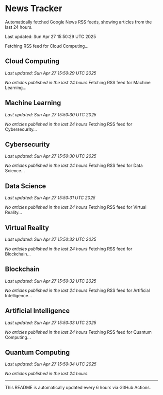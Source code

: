 # News Tracker

Automatically fetched Google News RSS feeds, showing articles from the last 24 hours.

Last updated: Sun Apr 27 15:50:29 UTC 2025

Fetching RSS feed for Cloud Computing...
## Cloud Computing

*Last updated: Sun Apr 27 15:50:29 UTC 2025*

*No articles published in the last 24 hours*
Fetching RSS feed for Machine Learning...
## Machine Learning

*Last updated: Sun Apr 27 15:50:30 UTC 2025*

*No articles published in the last 24 hours*
Fetching RSS feed for Cybersecurity...
## Cybersecurity

*Last updated: Sun Apr 27 15:50:30 UTC 2025*

*No articles published in the last 24 hours*
Fetching RSS feed for Data Science...
## Data Science

*Last updated: Sun Apr 27 15:50:31 UTC 2025*

*No articles published in the last 24 hours*
Fetching RSS feed for Virtual Reality...
## Virtual Reality

*Last updated: Sun Apr 27 15:50:32 UTC 2025*

*No articles published in the last 24 hours*
Fetching RSS feed for Blockchain...
## Blockchain

*Last updated: Sun Apr 27 15:50:32 UTC 2025*

*No articles published in the last 24 hours*
Fetching RSS feed for Artificial Intelligence...
## Artificial Intelligence

*Last updated: Sun Apr 27 15:50:33 UTC 2025*

*No articles published in the last 24 hours*
Fetching RSS feed for Quantum Computing...
## Quantum Computing

*Last updated: Sun Apr 27 15:50:34 UTC 2025*

*No articles published in the last 24 hours*

---

This README is automatically updated every 6 hours via GitHub Actions.
